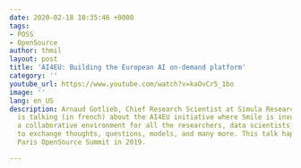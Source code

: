 ```yaml
---
date: 2020-02-18 10:35:46 +0000
tags:
- POSS
- OpenSource
author: thmil
layout: post
title: 'AI4EU: Building the European AI on-demand platform'
category: ''
youtube_url: https://www.youtube.com/watch?v=kaOvCr5_1bo
image: ''
lang: en_US
description: Arnaud Gotlieb, Chief Research Scientist at Simula Research Laboratory,
  is talking (in french) about the AI4EU initiative where Smile is involved in building
  a collaborative environment for all the researchers, data scientists, AI makers
  to exchange thoughts, questions, models, and many more. This talk happened during
  Paris OpenSource Summit in 2019.

---
```

